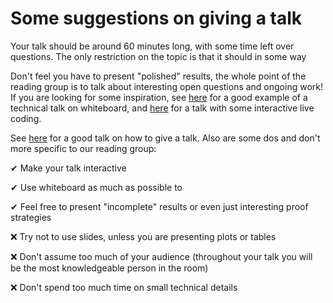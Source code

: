 # Some suggestions on giving a talk

Your talk should be around 60 minutes long, with some time left over questions. The only restriction on the topic is that it should in some way

Don't feel you have to present "polished" results, the whole point of the reading group is to talk about interesting open questions and ongoing work! If you are looking for some inspiration, see [here](https://www.youtube.com/watch?v=YE8NIszVkKE) for a good example of a technical talk on whiteboard, and [here](https://www.youtube.com/watch?v=l812pUnKxME) for a talk with some interactive live coding.

See [here](https://www.youtube.com/watch?v=sT_-owjKIbA&t=364s) for a good talk on how to give a talk. Also are some dos and don't more specific to our reading group:

✔ Make your talk interactive

✔ Use whiteboard as much as possible to  

✔ Feel free to present "incomplete" results or even just interesting proof strategies


❌ Try not to use slides, unless you are presenting plots or tables

❌ Don't assume too much of your audience (throughout your talk you will be the most knowledgeable person in the room)

❌ Don't spend too much time on small technical details
